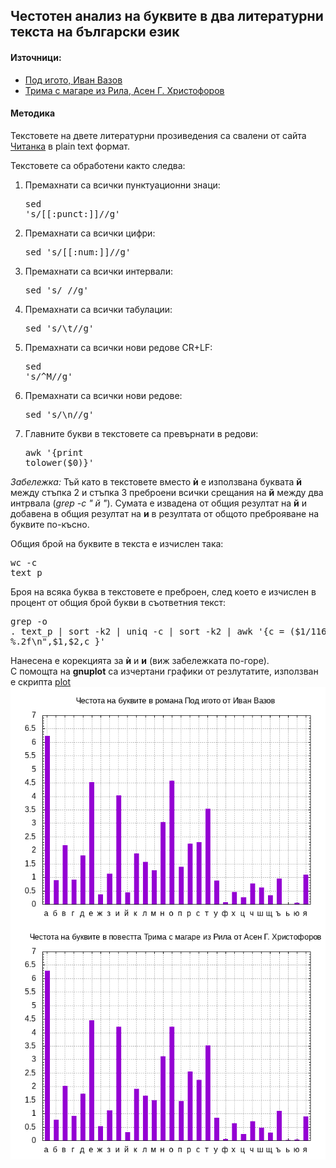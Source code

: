 ## Честотен анализ на буквите в два литературни текста на български език

#### Източници:

* [Под игото, Иван Вазов](https://chitanka.info/book/1773-pod-igoto)
* [Трима с магаре из Рила, Асен Г. Христофоров](https://chitanka.info/book/4233-trima-s-magare-iz-rila)

#### Методика

Текстовете на двете литературни прозиведения са свалени от сайта [Читанка](https://chitanka.info) в
plain text формат. 

Текстовете са обработени както следва:
 
1. Премахнати са всички пунктуационни знаци: <pre>sed 's/[[:punct:]]//g'</pre>
1. Премахнати са всички цифри: <pre>sed 's/[[:num:]]//g'</pre>
1. Премахнати са всички интервали: <pre>sed 's/ //g'</pre>
1. Премахнати са всички табулации: <pre>sed 's/\t//g'</pre>
1. Премахнати са всички нови редове CR+LF: <pre>sed 's/\^M//g'</pre>
2. Премахнати са всички нови редове: <pre>sed 's/\n//g'</pre>
3. Главните букви в текстовете са превърнати в редови: <pre>awk '{print tolower($0)}'</pre>   

*Забележка:* Тъй като в текстовете вместо __ѝ__ е използвана буквата __й__ между стъпка 2 и стъпка 3
преброени всички срещания на __й__ между два интрвала (*grep -c " й "*). Сумата е извадена от
общия резултат на __й__ и добавена в общия резултат на __и__ в резултата от общото преброяване на буквите по-късно.   

Общия брой на буквите в текста е изчислен така: <pre>wc -c text_p</pre>
Броя на всяка буква в текстовете е преброен, след което е изчислен в процент от общия брой букви в
съответния текст: <pre>grep -o . text_p | sort -k2 | uniq -c | sort -k2 | awk '{c = ($1/1160961)*100; printf "%s %s %.2f\n",$1,$2,c }'</pre>
Нанесена е корекцията за __ѝ__ и __и__ (виж забележката по-горе).   
С помощта на __gnuplot__ са изчертани графики от резлутатите, използван е скрипта [plot](./plots/plot)
![Графики](./graphs/pnr_c.png)

